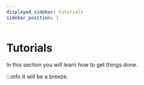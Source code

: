 ```yaml
---
displayed_sidebar: tutorials
sidebar_position: 1
---
```


# Tutorials

In this section you will learn how to get things done.

:::info
It will be a breeze.
